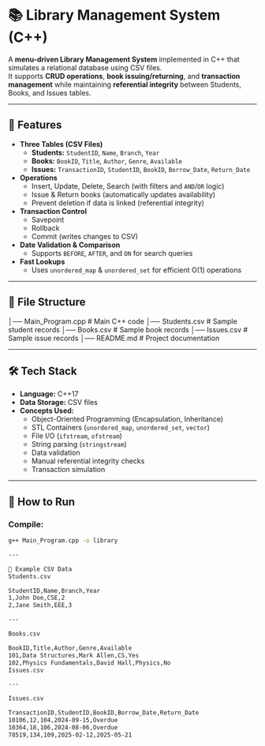 # 📚 Library Management System (C++)

A **menu-driven Library Management System** implemented in C++ that simulates a relational database using CSV files.  
It supports **CRUD operations**, **book issuing/returning**, and **transaction management** while maintaining **referential integrity** between Students, Books, and Issues tables.

---

## 🚀 Features
- **Three Tables (CSV Files)**
  - **Students:** `StudentID`, `Name`, `Branch`, `Year`
  - **Books:** `BookID`, `Title`, `Author`, `Genre`, `Available`
  - **Issues:** `TransactionID`, `StudentID`, `BookID`, `Borrow_Date`, `Return_Date`
- **Operations**
  - Insert, Update, Delete, Search (with filters and `AND`/`OR` logic)
  - Issue & Return books (automatically updates availability)
  - Prevent deletion if data is linked (referential integrity)
- **Transaction Control**
  - Savepoint
  - Rollback
  - Commit (writes changes to CSV)
- **Date Validation & Comparison**
  - Supports `BEFORE`, `AFTER`, and `ON` for search queries
- **Fast Lookups**
  - Uses `unordered_map` & `unordered_set` for efficient O(1) operations

---

## 📂 File Structure
│── Main_Program.cpp # Main C++ code
│── Students.csv # Sample student records
│── Books.csv # Sample book records
│── Issues.csv # Sample issue records
│── README.md # Project documentation

---

## 🛠️ Tech Stack
- **Language:** C++17
- **Data Storage:** CSV files
- **Concepts Used:**
  - Object-Oriented Programming (Encapsulation, Inheritance)
  - STL Containers (`unordered_map`, `unordered_set`, `vector`)
  - File I/O (`ifstream`, `ofstream`)
  - String parsing (`stringstream`)
  - Data validation
  - Manual referential integrity checks
  - Transaction simulation

---

## 📌 How to Run
### Compile:
```bash
g++ Main_Program.cpp -o library

---

🧩 Example CSV Data
Students.csv

StudentID,Name,Branch,Year
1,John Doe,CSE,2
2,Jane Smith,EEE,3

---

Books.csv

BookID,Title,Author,Genre,Available
101,Data Structures,Mark Allen,CS,Yes
102,Physics Fundamentals,David Hall,Physics,No
Issues.csv

---

Issues.csv

TransactionID,StudentID,BookID,Borrow_Date,Return_Date
10106,12,104,2024-09-15,Overdue
10364,18,106,2024-08-06,Overdue
78519,134,109,2025-02-12,2025-05-21
